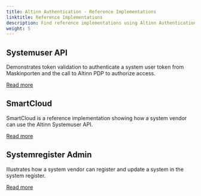```yaml
---
title: Altinn Authentication - Reference Implementations
linktitle: Reference Implementations
description: Find reference implementations using Altinn Authentication functionality.
weight: 5
---
```


## Systemuser API

Demonstrates token validation to authenticate a system user token from Maskinporten and the call to Altinn PDP to authorize access.

[Read more](./systemuserapi/)

## SmartCloud

SmartCloud is a reference implementation showing how a system vendor can use the Altinn Systemuser API.

[Read more](./smartcloud/)

## Systemregister Admin

Illustrates how a system vendor can register and update a system in the system register.

[Read more](./systemadmin/)
